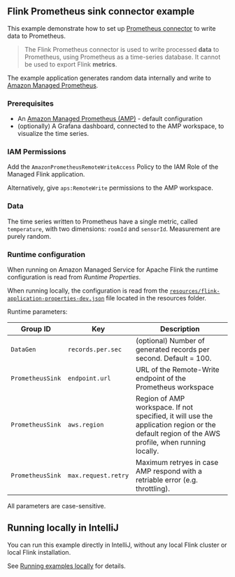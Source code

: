 ## Flink Prometheus sink connector example

This example demonstrate how to set up [Prometheus connector](https://nightlies.apache.org/flink/flink-docs-release-1.20/docs/connectors/datastream/prometheus/)
to write data to Prometheus.

> The Flink Prometheus connector is used to write processed **data** to Prometheus, using Prometheus as a time-series database.
> It cannot be used to export Flink **metrics**.

The example application generates random data internally and write to [Amazon Managed Prometheus](https://aws.amazon.com/prometheus/).

### Prerequisites

* An [Amazon Managed Prometheus (AMP)](https://aws.amazon.com/prometheus/) - default configuration
* (optionally) A Grafana dashboard, connected to the AMP workspace, to visualize the time series.

### IAM Permissions

Add the `AmazonPrometheusRemoteWriteAccess`  Policy to the IAM Role of the Managed Flink application.

Alternatively, give `aps:RemoteWrite` permissions to the AMP workspace.

### Data

The time series written to Prometheus have a single metric, called `temperature`, with two dimensions: `roomId` and `sensorId`.
Measurement are purely random.

### Runtime configuration

When running on Amazon Managed Service for Apache Flink the runtime configuration is read from *Runtime Properties*.

When running locally, the configuration is read from the [`resources/flink-application-properties-dev.json`](resources/flink-application-properties-dev.json) file located in the resources folder.

Runtime parameters:

| Group ID        | Key                 | Description                                                                                                                                   | 
|-----------------|---------------------|-----------------------------------------------------------------------------------------------------------------------------------------------|
| `DataGen`       | `records.per.sec`   | (optional) Number of generated records per second. Default = 100.                                                                             
| `PrometheusSink` | `endpoint.url`      | URL of the Remote-Write endpoint of the Prometheus workspace                                                                                  |
| `PrometheusSink` | `aws.region`        | Region of AMP workspace. If not specified, it will use the application region or the default region of the AWS profile, when running locally. |
| `PrometheusSink` | `max.request.retry` | Maximum retryes in case AMP respond with a retriable error (e.g. throttling).                                                                 |


All parameters are case-sensitive.

## Running locally in IntelliJ

You can run this example directly in IntelliJ, without any local Flink cluster or local Flink installation.

See [Running examples locally](../running-examples-locally.md) for details.

